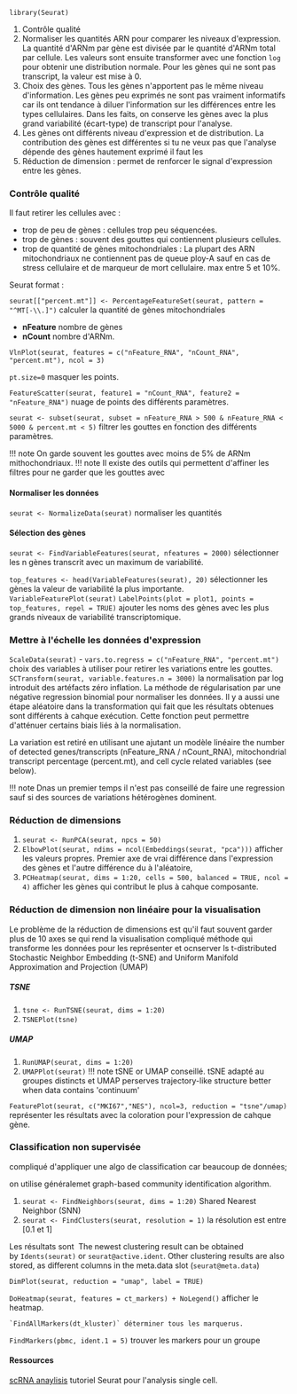 `library(Seurat)`

1. Contrôle qualité
2. Normaliser les quantités ARN pour comparer les niveaux d'expression. La quantité d'ARNm par gène est divisée par le quantité d'ARNm total par cellule. Les valeurs sont ensuite transformer avec une fonction `log` pour obtenir une distribution normale. Pour les gènes qui ne sont pas transcript, la valeur est mise à 0.
3. Choix des gènes. Tous les gènes n'apportent pas le même niveau d'information. Les gènes peu exprimés ne sont pas vraiment informatifs car ils ont tendance à diluer l'information sur les différences entre les types cellulaires. Dans les faits, on conserve les gènes avec la plus grand variabilité (écart-type) de transcript pour l'analyse.
4. Les gènes ont différents niveau d'expression et de distribution. La contribution des gènes est différentes si tu ne veux pas que l'analyse dépende des gènes hautement exprimé il faut les 
5. Réduction de dimension : permet de renforcer le signal d'expression entre les gènes.

### Contrôle qualité

Il faut retirer les cellules avec :

- trop de peu de gènes : cellules trop peu séquencées.
- trop de gènes : souvent des gouttes qui contiennent plusieurs cellules.
- trop de quantité de gènes mitochondriales : La plupart des ARN mitochondriaux ne contiennent pas  de queue ploy-A sauf en cas de stress cellulaire et de marqueur de mort cellulaire. max entre 5 et 10%.

Seurat format :

`seurat[["percent.mt"]] <- PercentageFeatureSet(seurat, pattern = "^MT[-\\.]")` calculer la quantité de gènes mitochondriales 

- __nFeature__ nombre de gènes 
- __nCount__ nombre d'ARNm.

`VlnPlot(seurat, features = c("nFeature_RNA", "nCount_RNA", "percent.mt"), ncol = 3)`

`pt.size=0` masquer les points.

`FeatureScatter(seurat, feature1 = "nCount_RNA", feature2 = "nFeature_RNA")` nuage de points des différents paramètres.

`seurat <- subset(seurat, subset = nFeature_RNA > 500 & nFeature_RNA < 5000 & percent.mt < 5)` filtrer les gouttes en fonction des différents paramètres.

!!! note
		On garde souvent les gouttes avec moins de 5% de ARNm mithochondriaux.
!!! note
	Il existe des outils qui permettent d'affiner les filtres pour ne garder que les gouttes avec 
#### Normaliser les données

`seurat <- NormalizeData(seurat)` normaliser les quantités

#### Sélection des gènes 
`seurat <- FindVariableFeatures(seurat, nfeatures = 2000)` sélectionner les n gènes transcrit avec un maximum de variabilité.

`top_features <- head(VariableFeatures(seurat), 20)` sélectionner les gènes la valeur de variabilité la plus importante.
`VariableFeaturePlot(seurat)` 
`LabelPoints(plot = plot1, points = top_features, repel = TRUE)` ajouter les noms des gènes avec les plus grands niveaux de variabilité transcriptomique.

### Mettre à l'échelle les données d'expression

`ScaleData(seurat)`
	- `vars.to.regress = c("nFeature_RNA", "percent.mt")` choix des variables à utiliser pour retirer les variations entre les gouttes.
 `SCTransform(seurat, variable.features.n = 3000)` la normalisation par log introduit des artéfacts zéro inflation. La méthode de régularisation par une négative regression binomial pour normaliser les données. Il y a aussi une étape aléatoire dans la transformation qui fait que les résultats obtenues sont différents à cahque exécution. Cette fonction peut permettre d'atténuer certains biais liés à la normalisation.

La variation est retiré en utilisant une ajutant un modèle linéaire
the number of detected genes/transcripts (nFeature_RNA / nCount_RNA), mitochondrial transcript percentage (percent.mt), and cell cycle related variables (see below).

!!! note
	Dnas un premier temps il n'est pas conseillé de faire une regression sauf si des sources de variations hétérogènes dominent.

### Réduction de dimensions

1. `seurat <- RunPCA(seurat, npcs = 50)` 
2. `ElbowPlot(seurat, ndims = ncol(Embeddings(seurat, "pca")))` afficher les valeurs propres.
Premier axe de vrai différence dans l'expression des gènes et l'autre différence du à l'aléatoire,
3. `PCHeatmap(seurat, dims = 1:20, cells = 500, balanced = TRUE, ncol = 4)` afficher les gènes qui contribut le plus à cahque composante.

### Réduction de dimension non linéaire pour la visualisation
Le problème de la réduction de dimensions est qu'il faut souvent garder plus de 10 axes se qui rend la visualisation compliqué méthode qui transforme les données pour les représenter et ocnserver ls t-distributed Stochastic Neighbor Embedding (t-SNE) and Uniform Manifold Approximation and Projection (UMAP)

##### TSNE

1. `tsne <- RunTSNE(seurat, dims = 1:20)`
2. `TSNEPlot(tsne)`
##### UMAP

1. `RunUMAP(seurat, dims = 1:20)`
2.  `UMAPPlot(seurat)`
!!! note 
	tSNE or UMAP conseillé. tSNE adapté au groupes distincts et UMAP perserves trajectory-like structure better when data contains 'continuum'
	
`FeaturePlot(seurat, c("MKI67","NES"), ncol=3, reduction = "tsne"/umap)` représenter les résultats avec la coloration pour l'expression de cahque gène.
### Classification non supervisée

compliqué d'appliquer une algo de classification car beaucoup de données;

on utilise généralemet graph-based community identification algorithm.

1. `seurat <- FindNeighbors(seurat, dims = 1:20)` Shared Nearest Neighbor (SNN)
2. `seurat <- FindClusters(seurat, resolution = 1)` la résolution est entre [0.1 et 1] 

Les résultats sont  The newest clustering result can be obtained by `Idents(seurat)` or `seurat@active.ident`. Other clustering results are also stored, as different columns in the meta.data slot (`seurat@meta.data`)

`DimPlot(seurat, reduction = "umap", label = TRUE)`

`DoHeatmap(seurat, features = ct_markers) + NoLegend()` afficher le heatmap.

	`FindAllMarkers(dt_kluster)` déterminer tous les marquerus.
`FindMarkers(pbmc, ident.1 = 5)` trouver les markers pour un groupe 
#### Ressources
[scRNA anaylisis](https://github.com/quadbio/scRNAseq_analysis_vignette/blob/master/Tutorial.md) tutoriel Seurat pour l'analysis single cell.

